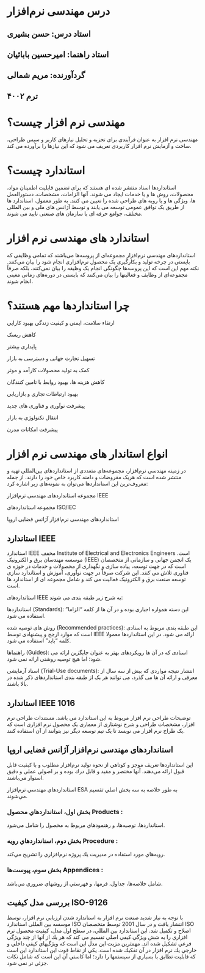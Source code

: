 # درس مهندسی نرم‌افزار
## استاد درس: حسن بشیری
## استاد راهنما: امیرحسین بابائیان
## گردآورنده: مریم شمالی
## ترم ۴۰۰۲

# مهندسی نرم افزار چیست؟

مهندسی نرم افزار به عنوان فرآیندی برای تجزیه و تحلیل نیازهای کاربر و سپس طراحی، ساخت و آزمایش نرم افزار کاربردی تعریف می شود که این نیازها را برآورده می کند.

# استاندارد چیست؟

استانداردها اسناد منتشر شده ای هستند که برای تضمین قابلیت اطمینان مواد، محصولات، روش ها و یا خدمات ایجاد می شوند. آنها الزامات، مشخصات، دستورالعمل ها، ویژگی ها و یا رویه های طراحی شده را تعیین می کنند. به طور معمول، استاندارد ها از طریق یک توافق عمومی توسعه می یابند و توسط آژانس های ملی و بین المللی مختلف، جوامع حرفه ای یا سازمان های صنعتی تایید می شوند.

# استاندارد های مهندسی نرم افزار

 استانداردهای مهندسی نرم‌‌افزار مجموعه‌‌ای از پروسه‌‌ها می‌‌باشند که تمامی وظایفی که بایستی در چرخه تولید و بکارگیری یک محصول نرم‌‌افزاری انجام شود را بیان می‌‌کنند. نکته مهم این است که این پروسه‌‌ها چگونگی انجام یک وظیفه را بیان نمی‌‌کنند، بلکه صرفاً مجموعه‌‌ای از وظایف و فعالیتها را بیان می‌‌کنند که بایستی در دوره‌‌های زمانی معینی انجام شوند.

# چرا استانداردها مهم هستند؟

ارتقاء سلامت، ایمنی و کیفیت زندگی
بهبود کارایی

کاهش ریسک

پایداری بیشتر

تسهیل تجارت جهانی و دسترسی به بازار

کمک به تولید محصولات کارآمد و موثر

کاهش هزینه ها، بهبود روابط با تامین کنندگان

بهبود ارتباطات تجاری و بازاریابی

پیشرفت نوآوری و فناوری های جدید

انتقال تکنولوژی به بازار

پیشرفت امکانات مدرن

# انواع استاندار های مهندسی نرم افزار

در زمینه مهندسی نرم‌افزار، مجموعه‌های متعددی از استانداردهای بین‌المللی تهیه و منتشر شده است که هریک مفروضات و دامنه کاربرد خاص خود را دارند. از جمله معروف‌ترین این استانداردها می‌توان به نمونه‌های زیر اشاره کرد:

مجموعه استانداردهای مهندسی نرم‌افزار IEEE

مجموعه استانداردهای ISO/IEC

استانداردهای مهندسی نرم‌افزار آژانس فضایی اروپا

## استاندارد IEEE

استاندارد IEEE مخفف Institute of Electrical and Electronics Engineers است. موسسه مهندسان برق و الکترونیک (IEEE) یک انجمن جهانی و سازمانی از متخصصان است که در جهت توسعه، پیاده سازی و نگهداری از محصولات و خدمات در حوزه ی فناوری تلاش می کنند. این شرکت صرفاً در جهت نوآوری، آموزش و استاندارد سازی توسعه صنعت برق و الکترونیک فعالیت می کند و شامل مجموعه ای از استاندارد ها است.

استانداردهای IEEE به شرح زیر طبقه بندی می شوند:

استانداردها (Standards): این دسته همواره اجباری بوده و در آن ها از کلمه “الزاما” استفاده می شود.

روش های توصیه شده (Recommended practices): این طبقه بندی مربوط به اسنادی است که موارد ارجح و پیشنهادی توسط IEEE ارائه می شود. در این استانداردها معمولا کلمه “باید” استفاده می شود.

راهنماها (Guides): اسنادی که در آن ها رویکردهای بهتر به عنوان جایگزین ارائه می شود؛ اما هیچ توصیه روشنی ارائه نمی شود.

اسناد آزمایشی (Trial-Use documents): انتشار نتیجه مواردی که بیش از سه سال از معرفی و ارائه آن ها می گذرد، می توانند هر یک از طبقه بندی استانداردهای ذکر شده در بالا باشند.

## استاندارد IEEE 1016

توضیحات طراحی نرم افزار مربوط به این استاندارد می باشد. مستندات طراحی نرم افزار، مشخصات طراحی و شرح نوشتاری از معماری یک محصول نرم افزاری است که یک طراح نرم افزار می نویسد تا یک تیم توسعه دیگر نیز بتوانند از آن استفاده کنند.

## استانداردهای مهندسی نرم‌افزار آژانس فضایی اروپا

اين استانداردها تعريف موجز و كوتاهي از نحوه توليد نرم‌‌افزار مطلوب و با كيفيت قابل قبول ارائه مي‌‌دهند. آنها مختصر و مفيد و قابل درك بوده و بر اصولي عملي و دقيق استوار مي‌‌باشند.

استانداردهاي مهندسي نرم‌‌افزار ESA به طور خلاصه به سه بخش اصلي تقسيم مي‌‌شوند.

### بخش اول، استانداردهاي محصول Products :

استانداردها، توصيه‌‌ها، و رهنمودهاي مربوط به محصول را شامل مي‌‌شود.

### بخش دوم، استانداردهاي رويه Procedure :

رويه‌‌هاي مورد استفاده در مديريت يك پروژه نرم‌‌افزاري را تشريح مي‌‌كند.

### بخش سوم، پيوست‌‌ها Appendices :

شامل خلاصه‌‌ها، جداول، فرمها، و فهرستي از روشهاي ضروري مي‌‌باشد.

## بررسی مدل کیفیت ISO-9126

با توجه به نياز شديد صنعت نرم افزار به استاندارد شدن ارزيابي نرم افزار، توسط موسسه بين المللي استاندارد ISO انتشار يافت و در سال 2001 توسط متخصصان ISO اصلاح و تكميل شد. اين استاندارد بين المللي، در سطح اول مدل، كيفيت محصول نرم افزاري را به شش ويژگي كيفي اصلي تقسيم مي كند كه هر يك از آنها از چند ويژگي فرعي تشكيل شده اند.
مهمترين مزيت اين مدل اين است كه ويژگيهاي كيفي داخلي و خارجي يك نرم افزار در آن تفكيك شده است.
يكي از نقاط قوت اين استاندارد اين است كه قابليت تطابق با بسياري از سيستمها را دارد؛ اما كاستي آن اين است كه شامل نكات جزئي تر نمي شود.


